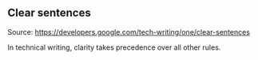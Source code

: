 ## Clear sentences

Source:  https://developers.google.com/tech-writing/one/clear-sentences

In technical writing, clarity takes precedence over all other rules.
